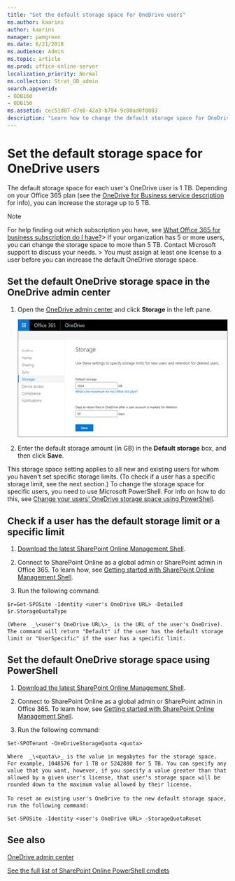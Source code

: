 ```yaml
---
title: "Set the default storage space for OneDrive users"
ms.author: kaarins
author: kaarins
manager: pamgreen
ms.date: 6/21/2018
ms.audience: Admin
ms.topic: article
ms.prod: office-online-server
localization_priority: Normal
ms.collection: Strat_OD_admin
search.appverid:
- ODB160
- ODB150
ms.assetid: cec51d07-d7e0-42a3-b794-9c00ad0f0083
description: "Learn how to change the default storage space for OneDrive users in the OneDrive admin center. "
---
```


# Set the default storage space for OneDrive users

The default storage space for each user's OneDrive user is 1 TB. Depending on your Office 365 plan (see the [OneDrive for Business service description](https://go.microsoft.com/fwlink/?linkid=826071) for info), you can increase the storage up to 5 TB. 
  
> [!NOTE]
> For help finding out which subscription you have, see [What Office 365 for business subscription do I have?](https://support.office.com/article/092252f8-08df-4cdb-a8d2-b8653caa29a1)> If your organization has 5 or more users, you can change the storage space to more than 5 TB. Contact Microsoft support to discuss your needs. > You must assign at least one license to a user before you can increase the default OneDrive storage space. 
  
## Set the default OneDrive storage space in the OneDrive admin center

1. Open the [OneDrive admin center](https://admin.onedrive.com/?v=StorageSettings) and click **Storage** in the left pane. 
    
    ![The Storage tab of the OneDrive admin center](media/15942b88-2f71-4c85-87ec-eb14b88f8f93.png)
  
2. Enter the default storage amount (in GB) in the **Default storage** box, and then click **Save**.
    
This storage space setting applies to all new and existing users for whom you haven't set specific storage limits. (To check if a user has a specific storage limit, see the next section.) To change the storage space for specific users, you need to use Microsoft PowerShell. For info on how to do this, see [Change your users' OneDrive storage space using PowerShell](change-user-storage.md). 
  
## Check if a user has the default storage limit or a specific limit

1. [Download the latest SharePoint Online Management Shell](https://go.microsoft.com/fwlink/p/?LinkId=255251).
    
2. Connect to SharePoint Online as a global admin or SharePoint admin in Office 365. To learn how, see [Getting started with SharePoint Online Management Shell](https://go.microsoft.com/fwlink/?linkid=869066).
    
3. Run the following command:
    
  ```
  $r=Get-SPOSite -Identity <user's OneDrive URL> -Detailed
  $r.StorageQuotaType
  ```

    (Where  _\<user's OneDrive URL\>_ is the URL of the user's OneDrive). The command will return "Default" if the user has the default storage limit or "UserSpecific" if the user has a specific limit. 
    
## Set the default OneDrive storage space using PowerShell

1. [Download the latest SharePoint Online Management Shell](https://go.microsoft.com/fwlink/p/?LinkId=255251).
    
2. Connect to SharePoint Online as a global admin or SharePoint admin in Office 365. To learn how, see [Getting started with SharePoint Online Management Shell](https://go.microsoft.com/fwlink/?linkid=869066).
    
3. Run the following command:
    
  ```
  Set-SPOTenant -OneDriveStorageQuota <quota>
  ```

    Where  _\<quota\>_ is the value in megabytes for the storage space. For example, 1048576 for 1 TB or 5242880 for 5 TB. You can specify any value that you want, however, if you specify a value greater than that allowed by a given user's license, that user's storage space will be rounded down to the maximum value allowed by their license. 
    
    To reset an existing user's OneDrive to the new default storage space, run the following command:
    
  ```
  Set-SPOSite -Identity <user's OneDrive URL> -StorageQuotaReset
  ```

## See also

[OneDrive admin center](https://support.office.com/article/b5665060-530f-40a3-b34a-9e935169b2e0)
  
[See the full list of SharePoint Online PowerShell cmdlets](https://go.microsoft.com/fwlink/?linkid=869060)

